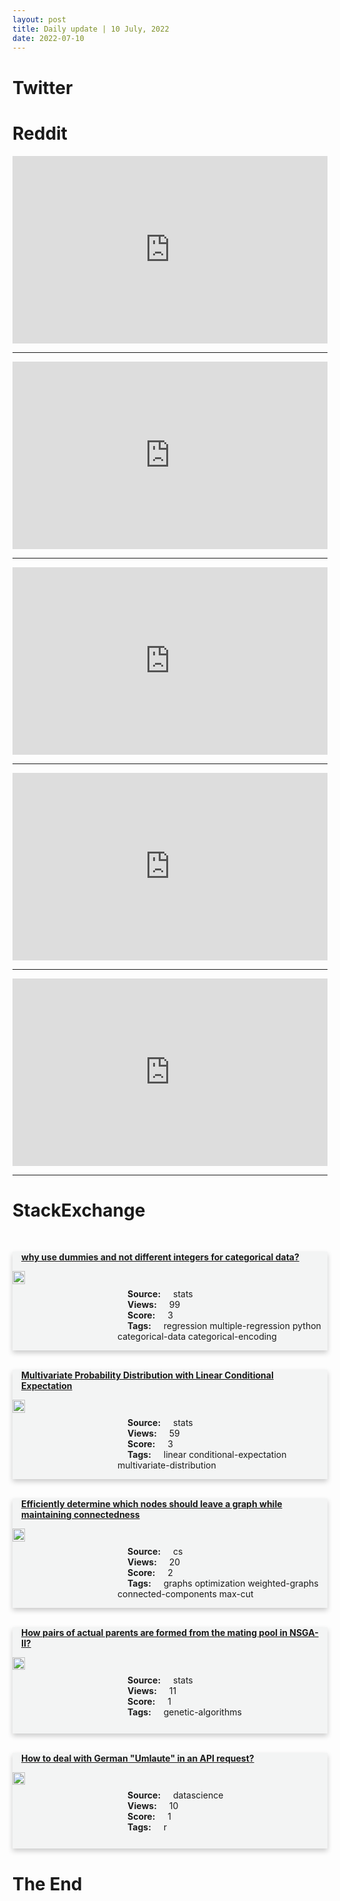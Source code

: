 ```yaml
---
layout: post
title: Daily update | 10 July, 2022
date: 2022-07-10
---
```


<script async src="https://platform.twitter.com/widgets.js" charset="utf-8"></script>


<script src='https://storage.ko-fi.com/cdn/scripts/overlay-widget.js'></script>
<script>
  kofiWidgetOverlay.draw('themldojo', {
    'type': 'floating-chat',
    'floating-chat.donateButton.text': 'Support me',
    'floating-chat.donateButton.background-color': '#f45d22',
    'floating-chat.donateButton.text-color': '#fff'
  });
</script>

# Twitter 

<blockquote class="twitter-tweet"><a href="https://twitter.com/hardmaru/status/1545755621684830208"></a></blockquote>

<blockquote class="twitter-tweet"><a href="https://twitter.com/GeorgeTakei/status/1545589102267047937"></a></blockquote>

<blockquote class="twitter-tweet"><a href="https://twitter.com/python_engineer/status/1545745046414172171"></a></blockquote>

<blockquote class="twitter-tweet"><a href="https://twitter.com/omarsar0/status/1545769677187649538"></a></blockquote>

<blockquote class="twitter-tweet"><a href="https://twitter.com/KirkDBorne/status/1545625860975337473"></a></blockquote>

<blockquote class="twitter-tweet"><a href="https://twitter.com/ylecun/status/1545780813094129664"></a></blockquote>

<blockquote class="twitter-tweet"><a href="https://twitter.com/karpathy/status/1545844575046053889"></a></blockquote>

<blockquote class="twitter-tweet"><a href="https://twitter.com/ylecun/status/1545881360451227650"></a></blockquote>

<blockquote class="twitter-tweet"><a href="https://twitter.com/ylecun/status/1545884315359350785"></a></blockquote>

<blockquote class="twitter-tweet"><a href="https://twitter.com/slashML/status/1545679646099898368"></a></blockquote>

# Reddit 

<iframe id="reddit-embed" src="https://www.redditmedia.com/r/MachineLearning/comments/vuw77a/n_firstever_course_on_transformers_now_public?ref_source=embed&amp;ref=share&amp;embed=true" sandbox="allow-scripts allow-same-origin allow-popups" style="border: none;" height="300" width="100%" scrolling="yes"></iframe>
<hr style="width:100%;text-align:left;margin-left:0">
<iframe id="reddit-embed" src="https://www.redditmedia.com/r/datascience/comments/vuzshu/data_science_in_manufacturing_companies?ref_source=embed&amp;ref=share&amp;embed=true" sandbox="allow-scripts allow-same-origin allow-popups" style="border: none;" height="300" width="100%" scrolling="yes"></iframe>
<hr style="width:100%;text-align:left;margin-left:0">
<iframe id="reddit-embed" src="https://www.redditmedia.com/r/MachineLearning/comments/vuvslv/d_when_did_tech_companies_start_to_publish_ml?ref_source=embed&amp;ref=share&amp;embed=true" sandbox="allow-scripts allow-same-origin allow-popups" style="border: none;" height="300" width="100%" scrolling="yes"></iframe>
<hr style="width:100%;text-align:left;margin-left:0">
<iframe id="reddit-embed" src="https://www.redditmedia.com/r/MachineLearning/comments/vv9c4u/n_designing_arithmetic_circuits_with_deep?ref_source=embed&amp;ref=share&amp;embed=true" sandbox="allow-scripts allow-same-origin allow-popups" style="border: none;" height="300" width="100%" scrolling="yes"></iframe>
<hr style="width:100%;text-align:left;margin-left:0">
<iframe id="reddit-embed" src="https://www.redditmedia.com/r/dataengineering/comments/vv2cxt/approaches_to_building_data_warehouses?ref_source=embed&amp;ref=share&amp;embed=true" sandbox="allow-scripts allow-same-origin allow-popups" style="border: none;" height="300" width="100%" scrolling="yes"></iframe>
<hr style="width:100%;text-align:left;margin-left:0">

<style>
.card {
box-shadow: 0 4px 8px 0 rgba(0,0,0,0.2);
transition: 0.3s;
width: 100%;
background-color: #F3F4F4;
}
p{
    margin-left:  3em;
    padding-top: 1em;
}
.part2{
    display: grid;
    grid-template-columns: 1fr 3fr;
}
h4{
    margin: 1em;
}

.card:hover {
box-shadow: 0 8px 16px 0 rgba(0,0,0,0.2);
}
b {
padding: 2px 16px;
}
</style>
  
# StackExchange 


  <br>
  <div class="card">
  <h4><a href='https://stats.stackexchange.com/questions/581430/why-use-dummies-and-not-different-integers-for-categorical-data'>why use dummies and not different integers for categorical data?</a></h4> 
  <div class="part2">
      <img src="https://cdn.sstatic.net/Sites/stats/Img/apple-touch-icon@2.png?v=344f57aa10cc" alt="Img missing!" style="width:40%">
      <p><b>Source:</b> stats<br><b>Views:</b> 99<br><b>Score:</b> 3<br><b>Tags:</b> <span class="badge badge-dark">regression</span> <span class="badge badge-dark">multiple-regression</span> <span class="badge badge-dark">python</span> <span class="badge badge-dark">categorical-data</span> <span class="badge badge-dark">categorical-encoding</span></p> 
  </div>
  </div>
      
  <br>
  <div class="card">
  <h4><a href='https://stats.stackexchange.com/questions/581433/multivariate-probability-distribution-with-linear-conditional-expectation'>Multivariate Probability Distribution with Linear Conditional Expectation</a></h4> 
  <div class="part2">
      <img src="https://cdn.sstatic.net/Sites/stats/Img/apple-touch-icon@2.png?v=344f57aa10cc" alt="Img missing!" style="width:40%">
      <p><b>Source:</b> stats<br><b>Views:</b> 59<br><b>Score:</b> 3<br><b>Tags:</b> <span class="badge badge-dark">linear</span> <span class="badge badge-dark">conditional-expectation</span> <span class="badge badge-dark">multivariate-distribution</span></p> 
  </div>
  </div>
      
  <br>
  <div class="card">
  <h4><a href='https://cs.stackexchange.com/questions/152883/efficiently-determine-which-nodes-should-leave-a-graph-while-maintaining-connect'>Efficiently determine which nodes should leave a graph while maintaining connectedness</a></h4> 
  <div class="part2">
      <img src="https://cdn.sstatic.net/Sites/cs/Img/apple-touch-icon@2.png?v=324a3e0c2b03" alt="Img missing!" style="width:40%">
      <p><b>Source:</b> cs<br><b>Views:</b> 20<br><b>Score:</b> 2<br><b>Tags:</b> <span class="badge badge-dark">graphs</span> <span class="badge badge-dark">optimization</span> <span class="badge badge-dark">weighted-graphs</span> <span class="badge badge-dark">connected-components</span> <span class="badge badge-dark">max-cut</span></p> 
  </div>
  </div>
      
  <br>
  <div class="card">
  <h4><a href='https://stats.stackexchange.com/questions/581426/how-pairs-of-actual-parents-are-formed-from-the-mating-pool-in-nsga-ii'>How pairs of actual parents are formed from the mating pool in NSGA-II?</a></h4> 
  <div class="part2">
      <img src="https://cdn.sstatic.net/Sites/stats/Img/apple-touch-icon@2.png?v=344f57aa10cc" alt="Img missing!" style="width:40%">
      <p><b>Source:</b> stats<br><b>Views:</b> 11<br><b>Score:</b> 1<br><b>Tags:</b> <span class="badge badge-dark">genetic-algorithms</span></p> 
  </div>
  </div>
      
  <br>
  <div class="card">
  <h4><a href='https://datascience.stackexchange.com/questions/112534/how-to-deal-with-german-umlaute-in-an-api-request'>How to deal with German &quot;Umlaute&quot; in an API request?</a></h4> 
  <div class="part2">
      <img src="https://cdn.sstatic.net/Sites/datascience/Img/apple-touch-icon@2.png?v=1c36463984b3" alt="Img missing!" style="width:40%">
      <p><b>Source:</b> datascience<br><b>Views:</b> 10<br><b>Score:</b> 1<br><b>Tags:</b> <span class="badge badge-dark">r</span></p> 
  </div>
  </div>
      
# The End